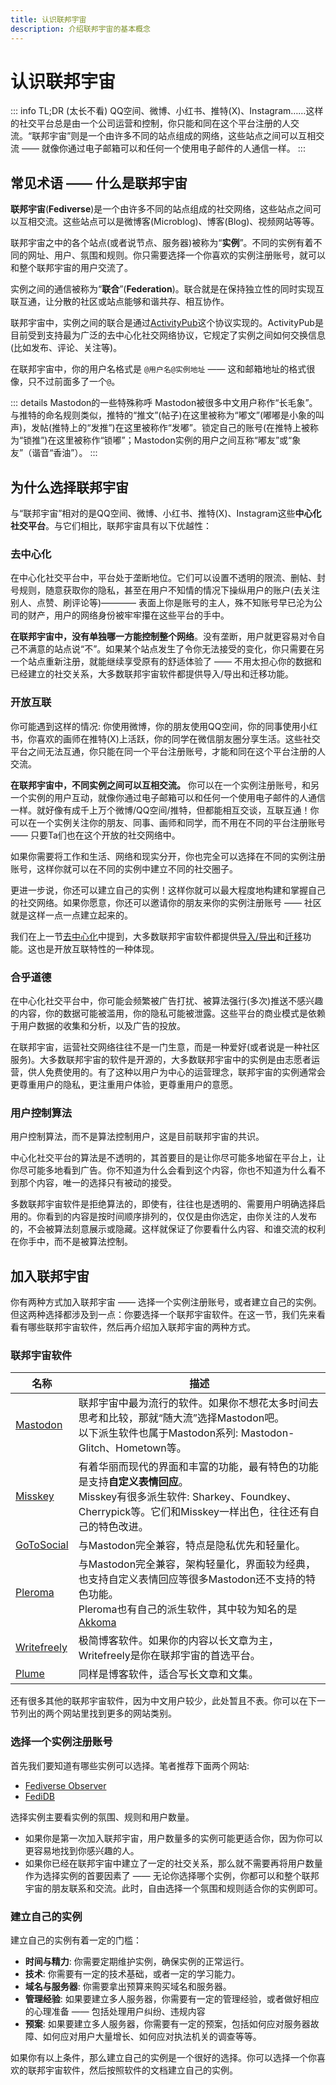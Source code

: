 ```yaml
---
title: 认识联邦宇宙
description: 介绍联邦宇宙的基本概念
---
```


# 认识联邦宇宙

::: info TL;DR (太长不看)
QQ空间、微博、小红书、推特(X)、Instagram……这样的社交平台总是由一个公司运营和控制，你只能和同在这个平台注册的人交流。“联邦宇宙”则是一个由许多不同的站点组成的网络，这些站点之间可以互相交流 —— 就像你通过电子邮箱可以和任何一个使用电子邮件的人通信一样。
:::

## 常见术语 —— 什么是联邦宇宙

**联邦宇宙**(**Fediverse**)是一个由许多不同的站点组成的社交网络，这些站点之间可以互相交流。这些站点可以是微博客(Microblog)、博客(Blog)、视频网站等等。

联邦宇宙之中的各个站点(或者说节点、服务器)被称为“**实例**”。不同的实例有着不同的网址、用户、氛围和规则。你只需要选择一个你喜欢的实例注册账号，就可以和整个联邦宇宙的用户交流了。

实例之间的通信被称为“**联合**”(**Federation**)。联合就是在保持独立性的同时实现互联互通，让分散的社区或站点能够和谐共存、相互协作。

联邦宇宙中，实例之间的联合是通过[ActivityPub](https://github.com/w3c/activitypub)这个协议实现的。ActivityPub是目前受到支持最为广泛的去中心化社交网络协议，它规定了实例之间如何交换信息(比如发布、评论、关注等)。

在联邦宇宙中，你的用户名格式是 `@用户名@实例地址` —— 这和邮箱地址的格式很像，只不过前面多了一个`@`。

::: details Mastodon的一些特殊称呼
Mastodon被很多中文用户称作“长毛象”。与推特的命名规则类似，推特的“推文”(帖子)在这里被称为“嘟文”(嘟嘟是小象的叫声)，发帖(推特上的“发推”)在这里被称作“发嘟”。锁定自己的账号(在推特上被称为“锁推”)在这里被称作“锁嘟”；Mastodon实例的用户之间互称“嘟友”或“象友”（谐音“香油”）。
:::

## 为什么选择联邦宇宙

与“联邦宇宙”相对的是QQ空间、微博、小红书、推特(X)、Instagram这些**中心化社交平台**。与它们相比，联邦宇宙具有以下优越性：

### 去中心化

在中心化社交平台中，平台处于垄断地位。它们可以设置不透明的限流、删帖、封号规则，随意获取你的隐私，甚至在用户不知情的情况下操纵用户的账户(去关注别人、点赞、刷评论等)———— 表面上你是账号的主人，殊不知账号早已沦为公司的财产，用户的网络身份被牢牢攥在这些平台的手中。

**在联邦宇宙中，没有单独哪一方能控制整个网络**。没有垄断，用户就更容易对令自己不满意的站点说“不”。如果某个站点发生了令你无法接受的变化，你只需要在另一个站点重新注册，就能继续享受原有的舒适体验了 —— 不用太担心你的数据和已经建立的社交关系，大多数联邦宇宙软件都提供导入/导出和迁移功能。

### 开放互联

你可能遇到这样的情况: 你使用微博，你的朋友使用QQ空间，你的同事使用小红书，你喜欢的画师在推特(X)上活跃，你的同学在微信朋友圈分享生活。这些社交平台之间无法互通，你只能在同一个平台注册账号，才能和同在这个平台注册的人交流。

**在联邦宇宙中，不同实例之间可以互相交流。** 你可以在一个实例注册账号，和另一个实例的用户互动，就像你通过电子邮箱可以和任何一个使用电子邮件的人通信一样。就好像有成千上万个微博/QQ空间/推特，但都能相互交谈，互联互通！你可以在一个实例关注你的朋友、同事、画师和同学，而不用在不同的平台注册账号 —— 只要Ta们也在这个开放的社交网络中。

如果你需要将工作和生活、网络和现实分开，你也完全可以选择在不同的实例注册账号，这样你就可以在不同的实例中建立不同的社交圈子。

更进一步说，你还可以建立自己的实例！这样你就可以最大程度地构建和掌握自己的社交网络。如果你愿意，你还可以邀请你的朋友来你的实例注册账号 —— 社区就是这样一点一点建立起来的。

我们在上一节[去中心化](#去中心化)中提到，大多数联邦宇宙软件都提供[导入/导出](/services/gotosocial/settings-overview.md#导出和导入-export-and-import)和[迁移](/services/gotosocial/migration.md)功能。这也是开放互联特性的一种体现。

### 合乎道德

在中心化社交平台中，你可能会频繁被广告打扰、被算法强行(多次)推送不感兴趣的内容，你的数据可能被滥用，你的隐私可能被泄露。这些平台的商业模式是依赖于用户数据的收集和分析，以及广告的投放。

在联邦宇宙，运营社交网络往往不是一门生意，而是一种爱好(或者说是一种社区服务)。大多数联邦宇宙的软件是开源的，大多数联邦宇宙中的实例是由志愿者运营，供人免费使用的。有了这种以用户为中心的运营理念，联邦宇宙的实例通常会更尊重用户的隐私，更注重用户体验，更尊重用户的意愿。

### 用户控制算法

用户控制算法，而不是算法控制用户，这是目前联邦宇宙的共识。

中心化社交平台的算法是不透明的，其首要目的是让你尽可能多地留在平台上，让你尽可能多地看到广告。你不知道为什么会看到这个内容，你也不知道为什么看不到那个内容，唯一的选择只有被动的接受。

多数联邦宇宙软件是拒绝算法的，即使有，往往也是透明的、需要用户明确选择启用的。你看到的内容是按时间顺序排列的，仅仅是由你选定，由你关注的人发布的，不会被算法刻意展示或隐藏。这样就保证了你要看什么内容、和谁交流的权利在你手中，而不是被算法控制。

## 加入联邦宇宙

你有两种方式加入联邦宇宙 —— 选择一个实例注册账号，或者建立自己的实例。但这两种选择都涉及到一点：你要选择一个联邦宇宙软件。在这一节，我们先来看看有哪些联邦宇宙软件，然后再介绍加入联邦宇宙的两种方式。

### 联邦宇宙软件

| 名称                                    | 描述                                                         |
| --------------------------------------- | ------------------------------------------------------------ |
| [Mastodon](https://joinmastodon.org)    | 联邦宇宙中最为流行的软件。如果你不想花太多时间去思考和比较，那就“随大流”选择Mastodon吧。<br />以下派生软件也属于Mastodon系列: Mastodon-Glitch、Hometown等。 |
| [Misskey](https://misskey-hub.net)      | 有着华丽而现代的界面和丰富的功能，最有特色的功能是支持**自定义表情回应**。<br />Misskey有很多派生软件: Sharkey、Foundkey、Cherrypick等。它们和Misskey一样出色，往往还有自己的特色改进。 |
| [GoToSocial](https://gotosocial.org)    | 与Mastodon完全兼容，特点是隐私优先和轻量化。 |
| [Pleroma](https://pleroma.social/)      | 与Mastodon完全兼容，架构轻量化，界面较为经典，也支持自定义表情回应等很多Mastodon还不支持的特色功能。<br />Pleroma也有自己的派生软件，其中较为知名的是 [Akkoma](https://akkoma.social/) |
| [Writefreely](https://writefreely.org/) | 极简博客软件。如果你的内容以长文章为主，Writefreely是你在联邦宇宙的首选平台。 |
| [Plume](https://joinplu.me/)            | 同样是博客软件，适合写长文章和文集。                         |

还有很多其他的联邦宇宙软件，因为中文用户较少，此处暂且不表。你可以在下一节列出的两个网站里找到更多的网站类别。

### 选择一个实例注册账号

首先我们要知道有哪些实例可以选择。笔者推荐下面两个网站:

- [Fediverse Observer](https://fediverse.observer/)
- [FediDB](https://fedidb.org/)

选择实例主要看实例的氛围、规则和用户数量。

- 如果你是第一次加入联邦宇宙，用户数量多的实例可能更适合你，因为你可以更容易地找到你感兴趣的人。
- 如果你已经在联邦宇宙中建立了一定的社交关系，那么就不需要再将用户数量作为选择实例的首要因素了 —— 无论你选择哪个实例，你都可以和整个联邦宇宙的朋友联系和交流。此时，自由选择一个氛围和规则适合你的实例即可。

### 建立自己的实例

建立自己的实例有着一定的门槛：

- **时间与精力**: 你需要定期维护实例，确保实例的正常运行。
- **技术**: 你需要有一定的技术基础，或者一定的学习能力。
- **域名与服务器**: 你需要拿出预算来购买域名和服务器。
- **管理经验**: 如果要建立多人服务器，你需要有一定的管理经验，或者做好相应的心理准备 —— 包括处理用户纠纷、违规内容
- **预案**: 如果要建立多人服务器，你需要有一定的预案，包括如何应对服务器故障、如何应对用户大量增长、如何应对执法机关的调查等等。

如果你有以上条件，那么建立自己的实例是一个很好的选择。你可以选择一个你喜欢的联邦宇宙软件，然后按照软件的文档建立自己的实例。
